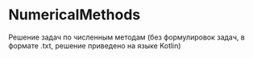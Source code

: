 # NumericalMethods
Решение задач по численным методам (без формулировок задач, в формате .txt, решение приведено на языке Kotlin)
